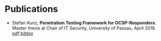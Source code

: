 # Publications
- Stefan Kunz, **Penetration Testing Framework for OCSP-Responders**. Master thesis at Chair of IT Security, University of Passau, April 2018. [pdf](https://github.com/kunzstef/publications/blob/master/2018_Kunz_Penetration_Testing_Framework_for_OCSP-Responders.pdf) [bibtex](https://github.com/kunzstef/publications/blob/master/2018_Kunz_Penetration_Testing_Framework_for_OCSP-Responders.bib)